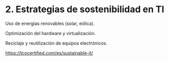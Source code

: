 # 2. Estrategias de sostenibilidad en TI

Uso de energías renovables (solar, eólica).

Optimización del hardware y virtualización.

Reciclaje y reutilización de equipos electrónicos.

https://tcocertified.com/es/sustainable-it/
